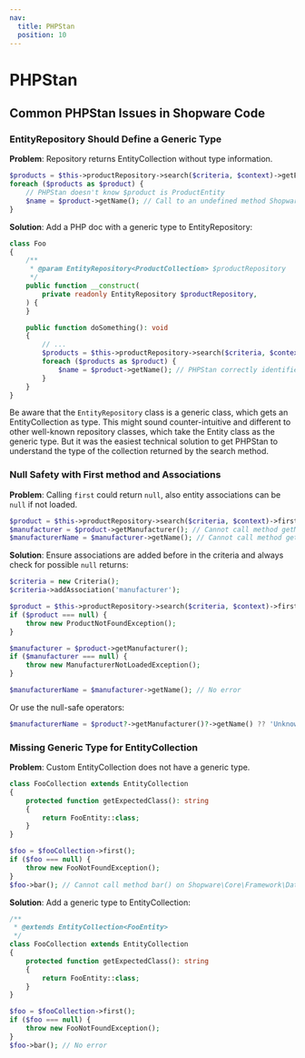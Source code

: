 ```yaml
---
nav:
  title: PHPStan
  position: 10
---
```


# PHPStan

## Common PHPStan Issues in Shopware Code

### EntityRepository Should Define a Generic Type

**Problem**: Repository returns EntityCollection without type information.

```php
$products = $this->productRepository->search($criteria, $context)->getEntities();
foreach ($products as $product) {
    // PHPStan doesn't know $product is ProductEntity
    $name = $product->getName(); // Call to an undefined method Shopware\Core\Framework\DataAbstractionLayer\Entity::getName()
}
```

**Solution**: Add a PHP doc with a generic type to EntityRepository:

```php
class Foo
{
    /**
     * @param EntityRepository<ProductCollection> $productRepository
     */
    public function __construct(
        private readonly EntityRepository $productRepository,
    ) {
    }

    public function doSomething(): void
    {
        // ...
        $products = $this->productRepository->search($criteria, $context)->getEntities();
        foreach ($products as $product) {
            $name = $product->getName(); // PHPStan correctly identifies this as ProductEntity
        }
    }
}
```

Be aware that the `EntityRepository` class is a generic class, which gets an EntityCollection as type.
This might sound counter-intuitive and different to other well-known repository classes, which take the Entity class as the generic type.
But it was the easiest technical solution to get PHPStan to understand the type of the collection returned by the search method.

### Null Safety with First method and Associations

**Problem**: Calling `first` could return `null`, also entity associations can be `null` if not loaded.

```php
$product = $this->productRepository->search($criteria, $context)->first();
$manufacturer = $product->getManufacturer(); // Cannot call method getManufacturer() on Shopware\Core\Content\Product\ProductEntity|null.
$manufacturerName = $manufacturer->getName(); // Cannot call method getName() on Shopware\Core\Content\Product\Aggregate\ProductManufacturer\ProductManufacturerEntity|null.
```

**Solution**: Ensure associations are added before in the criteria and always check for possible `null` returns:

```php
$criteria = new Criteria();
$criteria->addAssociation('manufacturer');

$product = $this->productRepository->search($criteria, $context)->first();
if ($product === null) {
    throw new ProductNotFoundException();
}

$manufacturer = $product->getManufacturer();
if ($manufacturer === null) {
    throw new ManufacturerNotLoadedException();
}

$manufacturerName = $manufacturer->getName(); // No error
```

Or use the null-safe operators:

```php
$manufacturerName = $product?->getManufacturer()?->getName() ?? 'Unknown';
```

### Missing Generic Type for EntityCollection

**Problem**: Custom EntityCollection does not have a generic type.

```php
class FooCollection extends EntityCollection
{
    protected function getExpectedClass(): string
    {
        return FooEntity::class;
    }
}

$foo = $fooCollection->first();
if ($foo === null) {
    throw new FooNotFoundException();
}
$foo->bar(); // Cannot call method bar() on Shopware\Core\Framework\DataAbstractionLayer\Entity.
```

**Solution**: Add a generic type to EntityCollection:

```php
/**
 * @extends EntityCollection<FooEntity>
 */
class FooCollection extends EntityCollection
{
    protected function getExpectedClass(): string
    {
        return FooEntity::class;
    }
}

$foo = $fooCollection->first();
if ($foo === null) {
    throw new FooNotFoundException();
}
$foo->bar(); // No error
```
